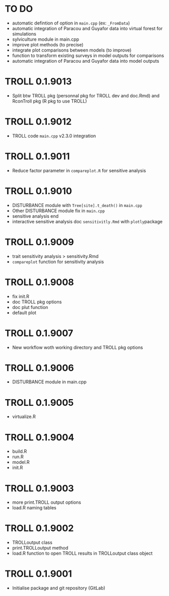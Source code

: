 # TO DO

* automatic defintion of option in `main.cpp` (ex: `_FromData`)
* automatic integration of Paracou and Guyafor data into virtual forest for simulations
* sylviculture module in main.cpp
* improve plot methods (to precise)
* integrate plot comparisons between models (to improve)
* function to transform existing surveys in model outputs for comparisons
* automatic integration of Paracou and Guyafor data into model outputs

# TROLL 0.1.9013

* Split btw TROLL pkg (personnal pkg for TROLL dev and doc.Rmd) and RconTroll pkg (R pkg to use TROLL)

# TROLL 0.1.9012

* TROLL code `main.cpp` v2.3.0 integration

# TROLL 0.1.9011

* Reduce factor parameter in `compareplot.R` for sensitive analysis

# TROLL 0.1.9010

* DISTURBANCE module with `Tree[site].t_death()` in `main.cpp`
* Other DISTURBANCE module fix in `main.cpp`
* sensitive analysis end
* interactive sensitive analysis doc `sensitivitly.Rmd` with `plotly`package

# TROLL 0.1.9009

* trait sensitivity analysis > sensitivity.Rmd
* `compareplot` function for sensitivity analysis

# TROLL 0.1.9008

* fix init.R
* doc TROLL pkg options
* doc plut function
* default plot

# TROLL 0.1.9007

* New workflow woth working directory and TROLL pkg options

# TROLL 0.1.9006

* DISTURBANCE module in main.cpp

# TROLL 0.1.9005

* virtualize.R

# TROLL 0.1.9004

* build.R
* run.R
* model.R
* init.R

# TROLL 0.1.9003

* more print.TROLL output options
* load.R naming tables

# TROLL 0.1.9002

* TROLLoutput class
* print.TROLLoutput method
* load.R function to open TROLL results in TROLLoutput class object

# TROLL 0.1.9001

* Initialise package and git repository (GitLab)
